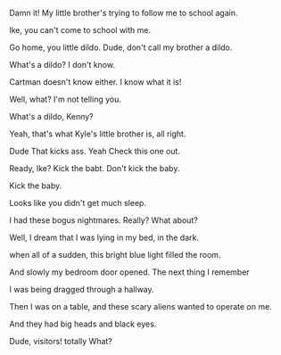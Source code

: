 Damn it! My little brother's trying to follow me to school again.

lke, you can't come to school with me.

Go home, you little dildo. Dude, don't call my brother a dildo.

What's a dildo? I don't know.

Cartman doesn't know either. I know what it is!

Well, what? I'm not telling you.

What's a dildo, Kenny?

Yeah, that's what Kyle's little brother is, all right.

Dude That kicks ass. Yeah Check this one out.

Ready, lke? Kick the babt. Don't kick the baby.

Kick the baby.

Looks like you didn't get much sleep.

I had these bogus nightmares. Really? What about?

Well, I dream that I was lying in my bed, in the dark.

when all of a sudden, this bright blue light filled the room.

And slowly my bedroom door opened. The next thing I remember

I was being dragged through a hallway.

Then I was on a table, and these scary aliens wanted to operate on me.

And they had big heads and black eyes.

Dude, visitors! totally What?
